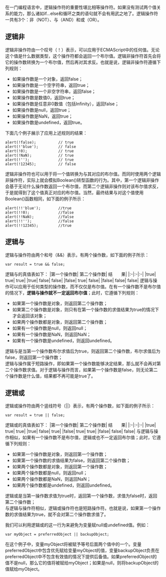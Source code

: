 在一门编程语言中，逻辑操作符的重要性堪比相等操作符。如果没有测试两个值关系的能力，那么诸如if...else和循环之类的语句就不会有用武之地了。逻辑操作符一共有3个：非（NOT）、与（AND）和或（OR）。

## 逻辑非
逻辑非操作符由一个叹号（！）表示，可以应用于ECMAScript中的任何值。无论这个值是什么数据类型，这个操作符都会返回一个布尔值。逻辑非操作符首先会将它的操作数转换为一个布尔值，然后再对其求反。也就是说，逻辑非操作符遵循下列规则：
- 如果操作数是一个对象，返回false；
- 如果操作数是一个空字符串，返回true；
- 如果操作数是一个非空字符串，返回false；
- 如果操作数是数值0，返回true；
- 如果操作数是任意非0数值（包括Infinity），返回false；
- 如果操作数是null，返回true；
- 如果操作数是NaN，返回true；
- 如果操作数是undefined，返回true。

下面几个例子展示了应用上述规则的结果：
```
alert(!false);          // true
alert(!'blue');         // false
alert(!0);              // true
alert(!NaN);            // true
alert(!'');             // true
alert(!12345);          // false
```
逻辑非操作符也可以用于将一个值转换为与其对应的布尔值。而同时使用两个逻辑非操作符，实际上就会模拟Boolean()转型函数的行为。其中，第一个逻辑非操作会基于无论什么操作数返回一个布尔值，而第二个逻辑非操作则对该布尔值求反，于是就得到了这个值真正对应的布尔值。当然，最终结果与对这个值使用Boolean()函数相同，如下面的例子所示：
```
alert(!!'blue');        //true
alert(!!0);             //false
alert(!!NaN);           //false
alert(!!'');            //false
alert(!!12345);         //true
```

## 逻辑与
逻辑与操作符由两个和号（&&）表示，有两个操作数，如下面的例子所示：
```
var result = true && false;
```
逻辑与的真值表如下：
|第一个操作数|	第二个操作数|	结　　果|
|:-|:-|:-|
|true|	true|	true|
|true|	false|	false|
|false|	true|	false|
|false|	false|	false|
逻辑与操作可以应用于任何类型的操作数，而不仅仅是布尔值。在有一个操作数不是布尔值的情况下，**逻辑与操作就不一定返回布尔值**；此时，它遵循下列规则：
- 如果第一个操作数是对象，则返回第二个操作数；
- 如果第二个操作数是对象，则只有在第一个操作数的求值结果为true的情况下才会返回该对象；
- 如果两个操作数都是对象，则返回第二个操作数；
- 如果有一个操作数是null，则返回null；
- 如果有一个操作数是NaN，则返回NaN；
- 如果有一个操作数是undefined，则返回undefined。

逻辑与是当第一个操作数布尔求值后为true，则返回第二个操作数，布尔求值后为false，则返回第一个操作数；  
逻辑与操作属于短路操作，即如果第一个操作数能够决定结果，那么就不会再对第二个操作数求值。对于逻辑与操作而言，如果第一个操作数是false，则无论第二个操作数是什么值，结果都不再可能是true了。

## 逻辑或
逻辑或操作符由两个竖线符号（||）表示，有两个操作数，如下面的例子所示：
```
var result = true || false;
```
逻辑或的真值表如下：
|第一个操作数|	第二个操作数|	结　　果|
|:-|:-|:-|
|true|	true|	true|
|true|	false|	true|
|false|	true|	true|
|false|	false|	false|
与逻辑与操作相似，如果有一个操作数不是布尔值，逻辑或也不一定返回布尔值；此时，它遵循下列规则：
- 如果第一个操作数是对象，则返回第一个操作数；
- 如果第一个操作数的求值结果为false，则返回第二个操作数；
- 如果两个操作数都是对象，则返回第一个操作数；
- 如果两个操作数都是null，则返回null；
- 如果两个操作数都是NaN，则返回NaN；
- 如果两个操作数都是undefined，则返回undefined。

逻辑或是当第一操作数求值为true时，返回第一个操作数，求值为false时，返回第二个操作数；  
与逻辑与操作符相似，逻辑或操作符也是短路操作符。也就是说，如果第一个操作数的求值结果为true，就不会对第二个操作数求值了。

我们可以利用逻辑或的这一行为来避免为变量赋null或undefined值。例如：
```
var myObject = preferredObject || backupObject;
```
在这个例子中，变量myObject将被赋予等号后面两个值中的一个。变量preferredObject中包含优先赋给变量myObject的值，变量backupObject负责在preferredObject中不包含有效值的情况下提供后备值。如果preferredObject的值不是null，那么它的值将被赋给myObject；如果是null，则将backupObject的值赋给myObject。